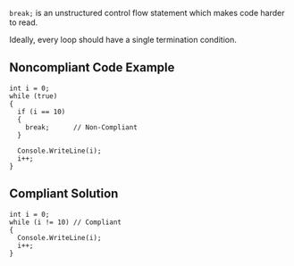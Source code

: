 `break;` is an unstructured control flow statement which makes code harder to read.
 
Ideally, every loop should have a single termination condition.
 
## Noncompliant Code Example

    int i = 0;
    while (true)
    {
      if (i == 10)
      {
        break;      // Non-Compliant
      }
    
      Console.WriteLine(i);
      i++;
    }

## Compliant Solution

    int i = 0;
    while (i != 10) // Compliant
    {
      Console.WriteLine(i);
      i++;
    }